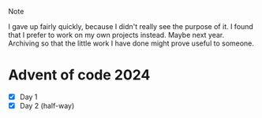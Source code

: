 > [!NOTE]
> I gave up fairly quickly, because I didn't really see the purpose of it. I found that I prefer to work on my own projects instead. Maybe next year. Archiving so that the little work I have done might prove useful to someone.

# Advent of code 2024

- [x] Day 1
- [x] Day 2 (half-way)